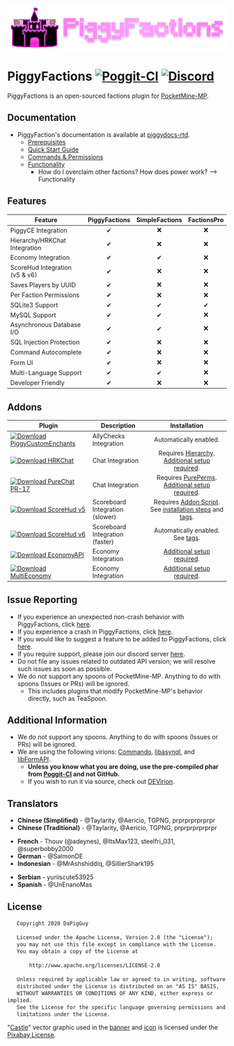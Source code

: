 ![PiggyFactions Banner](https://raw.githubusercontent.com/Aericio/piggydocs-rtd/master/source/_static/img/piggyfactions/banner.png)

# PiggyFactions [![Poggit-CI](https://poggit.pmmp.io/shield.dl/PiggyFactions)](https://poggit.pmmp.io/p/PiggyFactions) [![Discord](https://img.shields.io/discord/330850307607363585?logo=discord)](https://discord.gg/qmnDsSD)

PiggyFactions is an open-sourced factions plugin for [PocketMine-MP](https://github.com/pmmp/PocketMine-MP).

## Documentation
* PiggyFaction's documentation is available at [piggydocs-rtd](https://rtdx.aericio.net/en/latest/plugins/piggyfactions/index.html).
  * [Prerequisites](https://rtdx.aericio.net/en/latest/plugins/piggyfactions/docs/prerequisites.html)
  * [Quick Start Guide](https://rtdx.aericio.net/en/latest/plugins/piggyfactions/docs/quickstart.html)
  * [Commands & Permissions](https://rtdx.aericio.net/en/latest/plugins/piggyfactions/docs/commands-and-permissions.html)
  * [Functionality](https://rtdx.aericio.net/en/latest/plugins/piggyfactions/docs/functionality.html)
    * How do I overclaim other factions? How does power work? --> Functionality

## Features
| Feature | PiggyFactions | SimpleFactions | FactionsPro |
|-|:-:|:-:|:-:|
| PiggyCE Integration | ✔ | ❌ | ❌ |
| Hierarchy/HRKChat Integration | ✔ | ❌ | ❌ |
| Economy Integration | ✔ | ✔ | ❌ |
| ScoreHud Integration (v5 & v6) | ✔ | ❌ | ❌ |
| Saves Players by UUID | ✔ | ❌ | ❌ |
| Per Faction Permissions | ✔ | ❌ | ❌ |
| SQLite3 Support | ✔ | ✔ | ✔ |
| MySQL Support | ✔ | ✔ | ❌ |
| Asynchronous Database I/O | ✔ | ✔ | ❌ |
| SQL Injection Protection | ✔ | ❌ | ❌ |
| Command Autocomplete | ✔ | ❌ | ❌ |
| Form UI | ✔ | ❌ | ❌ |
| Multi-Language Support | ✔ | ✔ | ❌ |
| Developer Friendly | ✔ | ❌ | ❌ |

## Addons
| Plugin | Description | Installation |
|-|-|:-:|
| [![Download] PiggyCustomEnchants](https://poggit.pmmp.io/p/PiggyCustomEnchants) | AllyChecks Integration | Automatically enabled. |
| [![Download] HRKChat](https://poggit.pmmp.io/ci/CortexPE/HRKChat) | Chat Integration | Requires [Hierarchy](https://poggit.pmmp.io/ci/CortexPE/Hierarchy). [Additional setup required](https://rtdx.aericio.net/en/latest/plugins/piggyfactions/docs/quickstart.html#hrkchat). |
| [![Download] PureChat PR-17](https://poggit.pmmp.io/r/95436/PureChat_pr-17.phar) | Chat Integration | Requires [PurePerms](https://poggit.pmmp.io/p/PurePerms). [Additional setup required](https://rtdx.aericio.net/en/latest/plugins/piggyfactions/docs/quickstart.html#purechat). |
| [![Download] ScoreHud v5](https://poggit.pmmp.io/p/ScoreHud/5.2.0) | Scoreboard Integration (slower) | Requires [Addon Script](https://gist.github.com/DaPigGuy/07442f8b98a70e5973a528e4516e35d1). See [installation steps](https://github.com/Ifera/ScoreHud/tree/v5#how-to-use-addons) and [tags](https://rtdx.aericio.net/en/latest/plugins/piggyfactions/docs/addons.html#scorehud-v5-legacy). |
| [![Download] ScoreHud v6](https://poggit.pmmp.io/p/ScoreHud) | Scoreboard Integration (faster) | Automatically enabled. See [tags](https://rtdx.aericio.net/en/latest/plugins/piggyfactions/docs/addons.html#scorehud-v6). |
| [![Download] EconomyAPI](https://poggit.pmmp.io/p/EconomyAPI) | Economy Integration | [Additional setup required](https://rtdx.aericio.net/en/latest/plugins/piggyfactions/docs/further-configuration.html#economy). |
| [![Download] MultiEconomy](https://poggit.pmmp.io/p/MultiEconomy) | Economy Integration | [Additional setup required](https://rtdx.aericio.net/en/latest/plugins/piggyfactions/docs/further-configuration.html#economy). |

[Download]: https://i.imgur.com/PnWVUhK.png

## Issue Reporting
* If you experience an unexpected non-crash behavior with PiggyFactions, click [here](https://github.com/DaPigGuy/PiggyFactions/issues/new?assignees=DaPigGuy&labels=bug&template=bug_report.md&title=).
* If you experience a crash in PiggyFactions, click [here](https://github.com/DaPigGuy/PiggyFactions/issues/new?assignees=DaPigGuy&labels=bug&template=crash.md&title=).
* If you would like to suggest a feature to be added to PiggyFactions, click [here](https://github.com/DaPigGuy/PiggyFactions/issues/new?assignees=DaPigGuy&labels=suggestion&template=suggestion.md&title=).
* If you require support, please join our discord server [here](https://discord.gg/qmnDsSD).
* Do not file any issues related to outdated API version; we will resolve such issues as soon as possible.
* We do not support any spoons of PocketMine-MP. Anything to do with spoons (Issues or PRs) will be ignored.
  * This includes plugins that modify PocketMine-MP's behavior directly, such as TeaSpoon.

## Additional Information
* We do not support any spoons. Anything to do with spoons (Issues or PRs) will be ignored.
* We are using the following virions: [Commando](https://github.com/ParoxityTeam/Commando), [libasynql](https://github.com/poggit/libasynql), and [libFormAPI](https://github.com/jojoe77777/FormAPI).
    * **Unless you know what you are doing, use the pre-compiled phar from [Poggit-CI](https://poggit.pmmp.io/ci/DaPigGuy/PiggyFactions/~) and not GitHub.**
    * If you wish to run it via source, check out [DEVirion](https://github.com/poggit/devirion).

## Translators
* **Chinese (Simplified)** - @Taylarity, @Aericio, TGPNG, prprprprprprpr
* **Chinese (Traditional)** - @Taylarity, @Aericio, TGPNG, prprprprprprpr
<!-- **Dutch** - @KingOfTurkey38 -->
* **French** - Thouv (@adeynes), @ItsMax123, steelfri_031, @superbobby2000
* **German** - @SalmonDE
* **Indonesian** - @MrAshshiddiq, @SillierShark195
<!-- **Korean** - @Nabibobettau -->
<!-- **Romanian** - @Gabitzuu -->
* **Serbian** - yuriiscute53925
* **Spanish** - @UnEnanoMas
<!-- **Turkish** - @KingOfTurkey38 -->

## License
```
   Copyright 2020 DaPigGuy

   Licensed under the Apache License, Version 2.0 (the "License");
   you may not use this file except in compliance with the License.
   You may obtain a copy of the License at

       http://www.apache.org/licenses/LICENSE-2.0

   Unless required by applicable law or agreed to in writing, software
   distributed under the License is distributed on an "AS IS" BASIS,
   WITHOUT WARRANTIES OR CONDITIONS OF ANY KIND, either express or implied.
   See the License for the specific language governing permissions and
   limitations under the License.

```
"[Castle](https://pixabay.com/images/id-2672317/)" vector graphic used in the [banner](https://raw.githubusercontent.com/DaPigGuy/PiggyFactions/master/resources/img/PiggyFactions-banner.png) and [icon](https://raw.githubusercontent.com/DaPigGuy/PiggyFactions/master/resources/img/PiggyFactions-icon.png) is licensed under the [Pixabay License](https://pixabay.com/service/license/).
